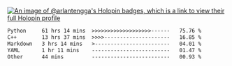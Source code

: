 [![An image of @arlantengga's Holopin badges, which is a link to view their full Holopin profile](https://holopin.me/arlantengga)](https://holopin.io/@arlantengga)
<!--START_SECTION:waka-->

```txt
Python     61 hrs 14 mins  >>>>>>>>>>>>>>>>>>>------   75.76 %
C++        13 hrs 37 mins  >>>>---------------------   16.85 %
Markdown   3 hrs 14 mins   >------------------------   04.01 %
YAML       1 hr 11 mins    -------------------------   01.47 %
Other      44 mins         -------------------------   00.93 %
```

<!--END_SECTION:waka-->


